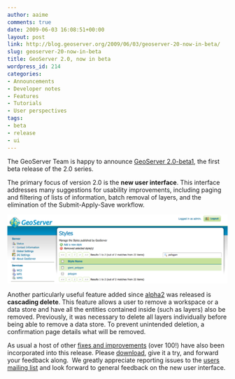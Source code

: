 ```yaml
---
author: aaime
comments: true
date: 2009-06-03 16:08:51+00:00
layout: post
link: http://blog.geoserver.org/2009/06/03/geoserver-20-now-in-beta/
slug: geoserver-20-now-in-beta
title: GeoServer 2.0, now in beta
wordpress_id: 214
categories:
- Announcements
- Developer notes
- Features
- Tutorials
- User perspectives
tags:
- beta
- release
- ui
---
```


The GeoServer Team is happy to announce [GeoServer 2.0-beta1](http://geoserver.org/display/GEOS/GeoServer+2.0-beta1), the first beta release of the 2.0 series.

The primary focus of version 2.0 is the **new user interface**.  This interface addresses many suggestions for usability improvements, including paging and filtering of lists of information, batch removal of layers, and the elimination of the Submit-Apply-Save workflow.

[![filtering styles](/img/uploads/geoserver_2_beta1.png)](/img/uploads/geoserver_2_beta1.png)

Another particularly useful feature added since [alpha2](http://blog.geoserver.org/2009/04/20/see-the-new-ui/) was released is **cascading delete**. This feature allows a user to remove a workspace or a data store and have all the entities contained inside (such as layers) also be removed.  Previously, it was necessary to delete all layers individually before being able to remove a data store.  To prevent unintended deletion, a confirmation page details what will be removed.

As usual a host of other [fixes and improvements](http://jira.codehaus.org/browse/GEOS/fixforversion/15082) (over 100!) have also been incorporated into this release. Please [download](http://geoserver.org/display/GEOS/GeoServer+2.0-beta1), give it a try, and forward your feedback along.  We greatly appreciate reporting issues to the [users mailing list](mailto:geoserver-users@lists.sourceforge.net) and look forward to general feedback on the new user interface.
